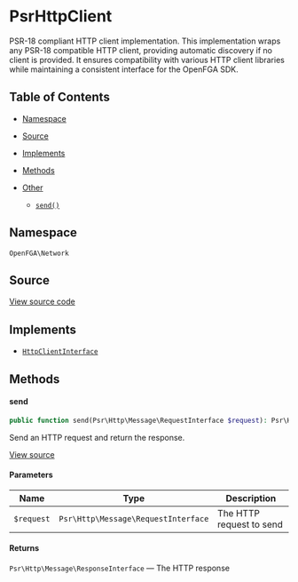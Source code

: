 # PsrHttpClient

PSR-18 compliant HTTP client implementation. This implementation wraps any PSR-18 compatible HTTP client, providing automatic discovery if no client is provided. It ensures compatibility with various HTTP client libraries while maintaining a consistent interface for the OpenFGA SDK.

## Table of Contents

* [Namespace](#namespace)
* [Source](#source)
* [Implements](#implements)
* [Methods](#methods)

* [Other](#other)
    * [`send()`](#send)

## Namespace

`OpenFGA\Network`

## Source

[View source code](https://github.com/evansims/openfga-php/blob/main/src/Network/PsrHttpClient.php)

## Implements

* [`HttpClientInterface`](HttpClientInterface.md)

## Methods

#### send

```php
public function send(Psr\Http\Message\RequestInterface $request): Psr\Http\Message\ResponseInterface

```

Send an HTTP request and return the response.

[View source](https://github.com/evansims/openfga-php/blob/main/src/Network/PsrHttpClient.php#L44)

#### Parameters

| Name       | Type                                | Description              |
| ---------- | ----------------------------------- | ------------------------ |
| `$request` | `Psr\Http\Message\RequestInterface` | The HTTP request to send |

#### Returns

`Psr\Http\Message\ResponseInterface` — The HTTP response
